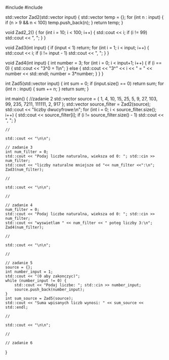#include <iostream>
#include <vector>

std::vector<int> Zad2(std::vector<int> input) {
    std::vector<int> temp = {};
    for (int n : input) {
        if (n > 9 && n < 100) temp.push_back(n);
    }
    return temp;
}

void Zad2_2() {
    for (int i = 10; i < 100; i++) {
        std::cout << i;
        if (i != 99) std::cout << ", ";
    }
}

void Zad3(int input) {
    if (input < 1) return;
    for (int i = 1; i < input; i++) {
        std::cout << i;
        if (i != input - 1) std::cout << ", ";
    }
}

void Zad4(int input) {
    int number = 3;
    for (int i = 0; i < input+1; i++) {
        if (i == 0) {
            std::cout << "3^0 = 1\n";
        }
        else {
            std::cout << "3^" << i << " = " << number << std::endl;
            number = 3*number;
        }
    }
}

int Zad5(std::vector<int> input) {
    int sum = 0;
        if (input.size() == 0) return sum;
        for (int n : input) {
            sum += n;
        }
    return sum;
}

int main()
{
    //zadanie 2
    std::vector<int> source = { 1, 4, 10, 15, 25, 5, 9, 27, 103, 99, 235, 7211, 111111, 2, 917 };
    std::vector<int> source_filter = Zad2(source);
    std::cout << "liczby dwucyfrowe:\n";
    for (int i = 0; i < source_filter.size(); i++) {
        std::cout << source_filter[i];
        if (i != source_filter.size() - 1) std::cout << ", ";
    }

    //

    std::cout << "\n\n";

    // zadanie 3
    int num_filter = 0;
    std::cout << "Podaj liczbe naturalna, wieksza od 0: "; std::cin >> num_filter;
    std::cout << "liczby naturalne mniejsze od "<< num_filter <<":\n";
    Zad3(num_filter);

    //

    std::cout << "\n\n";

    //

    // zadanie 4
    num_filter = 0;
    std::cout << "Podaj liczbe naturalna, wieksza od 0: "; std::cin >> num_filter;
    std::cout << "wyswietlam " << num_filter << " poteg liczby 3:\n";
    Zad4(num_filter);

    //

    std::cout << "\n\n";

    //

    // zadanie 5
    source = {};
    int number_input = 1;
    std::cout << "(0 aby zakonczyc)";
    while (number_input != 0) {
        std::cout << "Podaj liczbe: "; std::cin >> number_input;
        source.push_back(number_input);
    }
    int sum_source = Zad5(source);
    std::cout << "Suma wpisanych liczb wynosi: " << sum_source << std::endl;

    //

    std::cout << "\n\n";

    //

    // zadanie 6
}
